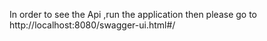 
In order to see the Api ,run the application then
please go to  http://localhost:8080/swagger-ui.html#/